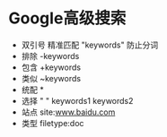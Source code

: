 # Google高级搜索
- 双引号 精准匹配 "keywords"
    防止分词
- 排除 
    -keywords
- 包含 
    +keywords
- 类似 
    ~keywords
- 统配
    *
- 选择
    " " keywords1 keywords2
- 站点
    site:www.baidu.com
- 类型
    filetype:doc